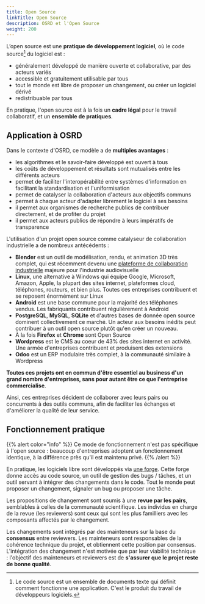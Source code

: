 ```yaml
---
title: Open Source
linkTitle: Open Source
description: OSRD et l'Open Source
weight: 200
---
```


L’open source est une **pratique de développement logiciel**, où le code source[^code-source] du logiciel est :
 - généralement développé de manière ouverte et collaborative, par des acteurs variés
 - accessible et gratuitement utilisable par tous
 - tout le monde est libre de proposer un changement, ou créer un logiciel dérivé
 - redistribuable par tous

En pratique, l'open source est à la fois un **cadre légal** pour le travail collaboratif, et un **ensemble de pratiques**.

[^code-source]: Le code source est un ensemble de documents texte qui définit comment fonctionne une application. C'est le produit du travail de développeurs logiciels.

## Application à OSRD

Dans le contexte d'OSRD, ce modèle a de **multiples avantages** :
 - les algorithmes et le savoir-faire développé est ouvert à tous
 - les coûts de développement et résultats sont mutualisés entre les différents acteurs
 - permet de faciliter l'interopérabilité entre systèmes d'information en facilitant la standardisation et l'uniformisation
 - permet de catalyser la collaboration d'acteurs aux objectifs communs
 - permet à chaque acteur d'adapter librement le logiciel à ses besoins
 - il permet aux organismes de recherche publics de contribuer directement, et de profiter du projet
 - il permet aux acteurs publics de répondre à leurs impératifs de transparence

L'utilisation d'un projet open source comme catalyseur de collaboration industrielle a de nombreux antécédents :
 - **Blender** est un outil de modélisation, rendu, et animation 3D très complet, qui est récemment devenu une [plateforme de collaboration industrielle](https://fund.blender.org/) majeure pour l'industrie audiovisuelle
 - **Linux**, une alternative à Windows qui équipe Google, Microsoft, Amazon, Apple, la plupart des sites internet, plateformes cloud, téléphones, routeurs, et bien plus. Toutes ces entreprises contribuent et se reposent énormément sur Linux
 - **Android** est une base commune pour la majorité des téléphones vendus. Les fabriquants contribuent régulièrement à Android
 - **PostgreSQL**, **MySQL**, **SQLite** et d'autres bases de donnée open source dominent collectivement ce marché. Un acteur aux besoins inédits peut contribuer à un outil open source plutôt qu'en créer un nouveau.
 - À la fois **Firefox** et **Chrome** sont Open Source
 - **Wordpress** est le CMS au coeur de 43% des sites internet en activité. Une armée d'entreprises contribuent et produisent des extensions
 - **Odoo** est un ERP modulaire très complet, à la communauté similaire à Wordpress

**Toutes ces projets ont en commun d'être essentiel au business d'un grand nombre d'entreprises, sans pour autant être ce que l'entreprise commercialise**.

Ainsi, ces entreprises décident de collaborer avec leurs pairs ou concurrents à des outils communs, afin de faciliter les échanges et d'améliorer la qualité de leur service.

## Fonctionnement pratique

{{% alert color="info" %}}
Ce mode de fonctionnement n'est pas spécifique à l'open source : beaucoup d'entreprises adoptent un fonctionnement identique, à la différence près qu'il est maintenu privé.
{{% /alert %}}


En pratique, les logiciels libre sont développés via [une forge](https://github.com/OpenRailAssociation/osrd). Cette forge donne accès au code source, un outil de gestion des bugs / tâches, et un outil servant à intégrer des changements dans le code.
Tout le monde peut proposer un changement, signaler un bug ou proposer une tâche.

Les propositions de changement sont soumis à une **revue par les pairs**, semblables à celles de la communauté scientifique.
Les individus en charge de la revue (les reviewers) sont ceux qui sont les plus familliers avec les composants affectés par le changement.

Les changements sont intégrés par des mainteneurs sur la base du **consensus** entre reviewers.
Les mainteneurs sont responsables de la cohérence technique du projet, et obtiennent cette position par consensus.
L'intégration des changement n'est motivée que par leur viabilité technique : l'objectif des mainteneurs et reviewers est de **s'assurer que le projet reste de bonne qualité**.
